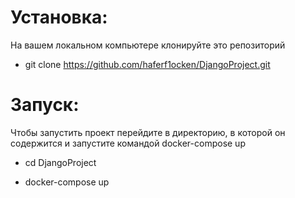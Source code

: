 # Установка:
На вашем локальном компьютере клонируйте это репозиторий
 - git clone https://github.com/haferf1ocken/DjangoProject.git
# Запуск:
Чтобы запустить проект перейдите в директорию, в которой он содержится и запустите командой docker-compose up
 - cd DjangoProject
 + docker-compose up
